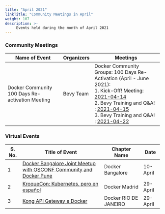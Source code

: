 ```yaml
---
title: "April 2021"
linkTitle: "Community Meetings in April"
weight: 107
description: >-
     Events held during the month of April 2021
---
```


### Community Meetings

| Name of Event    |  Organizers  | Meetings | 
|-----------|-----------------|----------------|
| Docker Community 100 Days Re-activation Meeting |  Bevy Team | Docker Community Groups: 100 Days Re-Activation (April - June 2021):<br>  1. Kick-Off! Meeting: [2021-04-14](https://events.docker.com/events/details/docker-docker-community-leaders-presents-docker-community-groups-re-activation-kick-off/)<br> 2. Bevy Training and Q&A! : [2021-04-15](https://events.docker.com/events/details/docker-docker-community-leaders-presents-docker-community-groups-bevy-training-and-qa/)<br> 3. Bevy Training and Q&A! : [2021-04-22](https://events.docker.com/events/details/docker-docker-community-leaders-presents-docker-community-groups-bevy-training-and-qa-1/)

### Virtual Events

| S. No. | Title of Event   |  Chapter Name | Date | 
|----|-------|-----------------|----------------|
| 1 | [Docker Bangalore Joint Meetup with OSCONF Community and Docker Pune](https://events.docker.com/events/details/docker-pune-presents-a-joint-meetup-with-open-source-community-conference-osconf-2021-online-virtual-event/) | Docker Bangalore | 10-April | 
| 2 | [KroqueCon: Kubernetes, pero en español](https://events.docker.com/events/details/docker-madrid-presents-kroquecon-kubernetes-pero-en-espanol/) | Docker Madrid | 29-April |
| 3 | [Kong API Gateway e Docker](https://events.docker.com/events/details/docker-rio-de-janeiro-presents-kong-api-gateway-e-docker/) | Docker RIO DE JANEIRO | 29-April |
